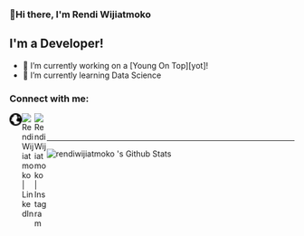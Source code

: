 ### 👋Hi there, I'm Rendi Wijiatmoko

## I'm a Developer!
- 🔭 I’m currently working on a [Young On Top][yot]!
- 🌱 I’m currently learning Data Science

### Connect with me:

[<img align="left" alt="rendiResume" width="22px" src="https://raw.githubusercontent.com/iconic/open-iconic/master/svg/globe.svg" />][website]
[<img align="left" alt="Rendi Wijiatmoko | LinkedIn" width="22px" src="https://cdn.jsdelivr.net/npm/simple-icons@v3/icons/linkedin.svg" />][linkedin]
[<img align="left" alt="Rendi Wijiatmoko | Instagram" width="22px" src="https://cdn.jsdelivr.net/npm/simple-icons@v3/icons/instagram.svg" />][instagram]

<br />

<br /> 

---

<img align="left" alt="rendiwijiatmoko 's Github Stats" src="https://github-readme-stats.codestackr.vercel.app/api?username=rendiwijiatmoko&show_icons=true&hide_border=true" />

[website]: https://rendi.netlify.app
[instagram]: https://instagram.com/rendiwijiatmoko
[linkedin]: https://linkedin.com/in/rendiwijiatmoko